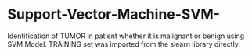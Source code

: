 # Support-Vector-Machine-SVM-

Identification of TUMOR in patient whether it is malignant or benign using SVM Model.
TRAINING set was imported from the slearn library directly.
